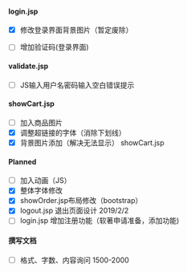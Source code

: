 #### login.jsp

- [x] 修改登录界面背景图片（暂定废除）
- [ ] 增加验证码(登录界面)


#### validate.jsp
- [ ] JS输入用户名密码输入空白错误提示
#### showCart.jsp
- [ ] 加入商品图片
- [x] 调整超链接的字体（消除下划线）
- [x] 背景图片添加（解决无法显示） showCart.jsp
#### Planned
- [ ] 加入动画（JS）
- [x] 整体字体修改
- [x] showOrder.jsp布局修改（bootstrap）
- [x] logout.jsp 退出页面设计 2019/2/2
- [ ] login.jsp 增加注册功能（软著申请准备，添加功能)

#### 撰写文档
- [ ] 格式、字数、内容询问 1500-2000
